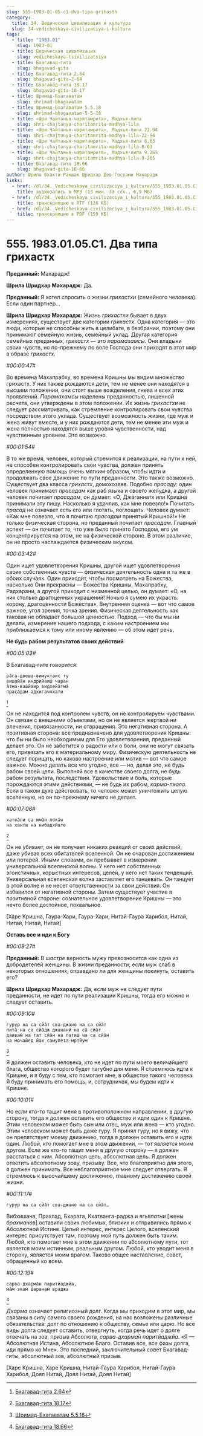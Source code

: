```yaml
---
slug: 555-1983-01-05-c1-dva-tipa-grihasth
category:
  title: 34. Ведическая цивилизация и культура
  slug: 34-vedicheskaya-civilizaciya-i-kultura
tags:
  - title: "1983.01"
    slug: 1983-01
  - title: Ведическая цивилизация
    slug: vedicheskaya-tsivilizatsiya
  - title: Бхагавад-гита
    slug: bhagavad-gita
  - title: Бхагавад-гита 2.64
    slug: bhagavad-gita-2-64
  - title: Бхагавад-гита 18.17
    slug: bhagavad-gita-18-17
  - title: Шримад-Бхагаватам
    slug: shrimad-bhagavatam
  - title: Шримад-Бхагаватам 5.5.18
    slug: shrimad-bhagavatam-5-5-18
  - title: «Шри Чайтанья-чаритамрита», Мадхья-лила
    slug: shri-chajtanya-charitamrita-madhya-lila
  - title: «Шри Чайтанья-чаритамрита», Мадхья-лила 22.94
    slug: shri-chajtanya-charitamrita-madhya-lila-22-94
  - title: «Шри Чайтанья-чаритамрита», Мадхья-лила 8.63
    slug: shri-chajtanya-charitamrita-madhya-lila-8-63
  - title: «Шри Чайтанья-чаритамрита», Мадхья-лила 9.265
    slug: shri-chajtanya-charitamrita-madhya-lila-9-265
  - title: Бхагавад-гита 18.66
    slug: bhagavad-gita-18-66
author: Шрила Бхакти Ракшак Шридхар Дев-Госвами Махарадж
links:
  - href: /dl/34._Vedicheskaya_civilizaciya_i_kultura/555_1983.01.05.C1_SridharMj_Dva_tipa_grihasth.mp3
    title: аудиозапись в MP3 (13 мин. 33 сек., 6,9 МБ)
  - href: /dl/34._Vedicheskaya_civilizaciya_i_kultura/555_1983.01.05.C1_SridharMj_Dva_tipa_grihasth.rtf
    title: транскрипцию в RTF (128 КБ)
  - href: /dl/34._Vedicheskaya_civilizaciya_i_kultura/555_1983.01.05.C1_SridharMj_Dva_tipa_grihasth.pdf
    title: транскрипцию в PDF (159 КБ)
---
```


# 555. 1983.01.05.C1. Два типа грихастх

**Преданный:** Махарадж!

**Шрила Шридхар Махарадж:** Да.

**Преданный:** Я хотел спросить о жизни *грихастхи* (семейного человека). Если один партнер…

**Шрила Шридхар Махарадж:** Жизнь *грихастхи* бывает в двух измерениях, существует две категории *грихастх*. Одна категория — это люди, которые не способны жить в целибате, в безбрачии, поэтому они принимают семейную жизнь, семейный уклад. Другая категория семейных преданных, *грихастх* — это *парамахамсы*. Они владыки своих чувств, но по-прежнему по воле Господа они приходят в этот мир в образе *грихастх*.

*#00:00:47#*

Во времена Махапрабху, во времена Кришны мы видим множество грихастх. У них также рождаются дети, тем не менее они находятся в высшем положении, они стоят выше вожделения, гнева и всех этих проявлений. *Парамахамсы* наделены преданностью, лишенной расчета, они утверждены в этом положении. Их жизнь *грихастхи* не следует рассматривать, как стремление контролировать свои чувства посредством этого уклада. Существует возможность жизни, где муж и жена живут вместе, и у них рождаются дети, тем не менее эти муж и жена полностью находятся выше уровня чувственности, над чувственным уровнем. Это возможно.

*#00:01:54#*

В то же время, человек, который стремится к реализации, на пути к ней, не способен контролировать свои чувства, должен принять определенную помощь очень мягким образом, чтобы идти и продолжать свое движение по пути преданности. Это также возможно. Существует два класса *грихастх*, домохозяев. Подобно *прасаду*: один человек принимает *прасадам* как раб языка и своего желудка, а другой человек почитает *прасадам*, он думает: «О, Джаганнатх или Кришна принимали эту пищу. Насколько я удачлив, как мне повезло!» Почитать *прасад* не означает есть его или глотать, поглощать. Человек думает: «Как мне повезло, что я почитаю *прасадам* принятый Кришной!» Не только физическая сторона, но преданный почитает *прасадам*. Главный аспект — он почитает то, что уже было принято Господом, его ум концентрируется на этом, не на физической стороне. В этом различие, он не просто наслаждается физическим вкусом.

*#00:03:42#*

Один ищет удовлетворения Кришны, другой ищет удовлетворения своих собственных чувств — физическая деятельность одна и та же в обоих случаях. Один приходит, чтобы посмотреть на Божества, насколько Они прекрасны — Божества Кришны, Махапрабху, Радхарани, а другой приходит с низменной целью, он думает: «О, на них столько драгоценных украшений! Ночью я сумею их украсть: корону, драгоценности Божества». Внутренняя оценка — вот что самое важное, угол зрения, точка зрения. Физическая деятельность как таковая не обладает большой ценностью. Подход — что бы мы ни делали, измерение нашего подхода, с каким настроением мы приближаемся к тому или иному явлению — об этом идет речь.

**Не будь рабом результатов своих действий**

*#00:05:03#*

В Бхагавад-гите говорится:

    ра̄га-двеш̣а-вимуктаис ту
    виш̣айа̄н индрийаиш́ чаран
    а̄тма-ваш́йаир видхейа̄тма̄
    праса̄дам адхигаччхати
[^_ftn1]

Он не находится под контролем чувств, он не контролируем чувствами. Он связан с внешними объектами, но он не является жертвой ни влечения, привязанности, ни отвращения. Это негативная сторона. А позитивная сторона: все предназначено для удовлетворения Кришны: что бы ни было необходимым для Его удовлетворения, преданный делает это. Он не заботится о радости или о боли, они не могут связать его, привязать его к материальному миру. Физическую деятельность не следует порицать, но каково настроение или мотив — вот что самое важное. Можно делать все что угодно, все — но, делая это, не будь рабом своей цели. Выполняй все в качестве своего долга, не будь рабом результата, последствий. Удовольствие и боль, которые порождаются этими действиями, — не будь их рабом, *карма-пхала*. Если в таком духе действовать, то человек может уничтожить целую вселенную, но он по-прежнему ничего не делает.

*#00:07:06#*

    хатва̄пи са има̄н лока̄н
    на ханти на нибадхйате
[^_ftn2]

Он не убивает, он не получает никаких реакций от своих действий, даже убивая всех обитателей вселенной. Он не очарован достижением или потерей. Иными словами, он пребывает в измерении универсальной вселенской волны. У него нет собственных эгоистичных, корыстных интересов, целей, у него нет таких тенденций. Универсальная вселенская волна заставляет его танцевать. Он танцует в этой волне и не несет ответственности за свои действия. Он избавился от негативной стороны. Затем существует участие в позитивной стороне: сознательное удовлетворение Кришны — это нечто более достойное, похвальное.

[Харе Кришна, Гаура-Хари, Гаура-Хари, Нитай-Гаура Харибол, Нитай, Нитай, Нитай, Нитай]

**Оставь все и иди к Богу**

*#00:08:27#*

**Преданный:** В *шастре* верность мужу превозносится как одна из добродетелей женщины. В жизни преданности, если муж слаб в некоторых отношениях, оправдано ли для женщины покинуть, оставить его?

**Шрила Шридхар Махарадж:** Да, если муж не следует пути преданности, не идет по пути реализации Кришны, тогда его можно и следует оставить.

*#00:09:10#*

    гурур на са сйа̄т сва-джано на са сйа̄т
    пита̄ на са сйа̄дж джананӣ на са̄ сйа̄т
    даивам̇ на тат сйа̄н на патиш́ ча са сйа̄н
    на мочайед йах̣ самупета-мр̣тйум
[^_ftn3]

Я должен оставить человека, кто не идет по пути моего величайшего блага, общество которого будет пагубно для меня. Я стремлюсь идти к Кришне, и я буду с тем, кто помогает мне, в обществе такого человека. Я буду принимать его помощь, и, сотрудничая, мы будем идти к Кришне.

*#00:10:01#*

Но если кто-то тащит меня в противоположном направлении, в другую сторону, тогда я должен оставить его общество и идти один к Кришне. Этим человеком может быть сын или отец, муж или жена — кто угодно. Этим человеком может быть даже гуру. Я принял гуру, но я вижу, что он препятствует моему движению, тогда я должен оставить его и идти один. Любой, кто помогает мне в этом движении, — тот является моим другом. Если же кто-то тащит меня в другую сторону — я должен расстаться с ним. Абсолютная цель, абсолютная цель. Я должен ответить абсолютному зову, призыву. Все, что благоприятно для этого, я должен принимать. Все неблагоприятное мне следует отвергать. Я стремлюсь к высочайшему достижению, главному достижению своей жизни.

*#00:11:17#*

    гурур на са сйа̄т сва-джано на са сйа̄т…

Вибхишана, Прахлад, Бхарата, Кхатванга-раджа и *ягьяпатни* [жены *брахманов*] оставили своих любимых, близких и отправились прямо к Абсолютной Истине. Целый интерес, интерес Целого, вселенский интерес присутствует там, поэтому мой путь должен быть таким. Любой, кто помогает мне в этом движении по абсолютному пути, тот является моим истинным, реальным другом. Любой, кто уводит меня в сторону, является моим врагом. Таково общее наставление, совет, обращенный ко всем.

*#00:12:19#*

    сарва-дхарма̄н паритйаджйа,
    ма̄м экам̇ ш́аран̣ам̇ враджа
[^_ftn4]

*Дхарма* означает религиозный долг. Когда мы приходим в этот мир, мы связаны в силу самого своего рождения, на нас возложены различные обязательства: долг по отношению к обществу, семье или царю. Но все виды долга следует оставить, отвергнуть, когда речь идет о долге отвечать на зов, призыв Абсолюта, *сарва-дхарма̄н паритйаджйа*. «Я — Абсолютная Истина, Абсолютное Благо. Оставив все, все фазы долга, иди прямо ко Мне». Это последний, заключительный совет Бхагавад-гиты, абсолютный зов, абсолютный призыв.

[Харе Кришна, Харе Кришна, Нитай-Гаура Харибол, Нитай-Гаура Харибол, Доял Нитай, Доял Нитай, Доял Нитай]



[^_ftn1]: [Бхагавад-гита 2.64](../notes/bhagavad-gita/bhagavad-gita-2-64.md)

[^_ftn2]: [Бхагавад-гита 18.17](../notes/bhagavad-gita/bhagavad-gita-18-17.md)

[^_ftn3]: [Шримад-Бхагаватам 5.5.18](../notes/shrimad-bhagavatam/shrimad-bhagavatam-5-5-18.md)

[^_ftn4]: [Бхагавад-гита 18.66](../notes/bhagavad-gita/bhagavad-gita-18-66.md)

